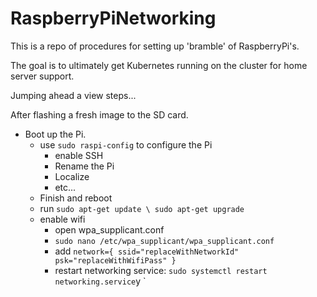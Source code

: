 # RaspberryPiNetworking
This is a repo of procedures for setting up 'bramble' of RaspberryPi's.

The goal is to ultimately get Kubernetes running on the cluster for home server support.

Jumping ahead a view steps...

After flashing a fresh image to the SD card.

 - Boot up the Pi.
   - use `sudo raspi-config` to configure the Pi
     - enable SSH
     - Rename the Pi
     - Localize
     - etc...
   - Finish and reboot
   - run `sudo apt-get update \
          sudo apt-get upgrade`
   - enable wifi
     - open wpa_supplicant.conf
     - `sudo nano /etc/wpa_supplicant/wpa_supplicant.conf`
     - add `network={
                ssid="replaceWithNetworkId"
                psk="replaceWithWifiPass"
            }`
     - restart networking service:
       `sudo systemctl restart networking.service`y
`
